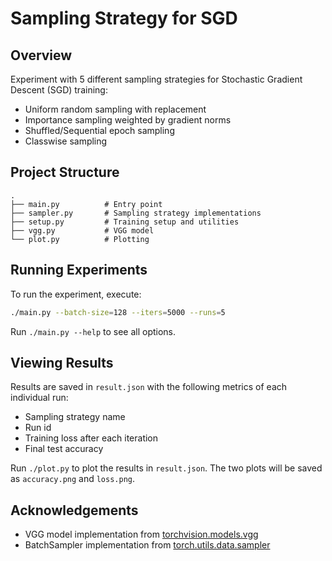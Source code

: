 # Sampling Strategy for SGD

## Overview
Experiment with 5 different sampling strategies for Stochastic Gradient Descent (SGD) training:
- Uniform random sampling with replacement
- Importance sampling weighted by gradient norms
- Shuffled/Sequential epoch sampling
- Classwise sampling

## Project Structure
```
.
├── main.py          # Entry point
├── sampler.py       # Sampling strategy implementations
├── setup.py         # Training setup and utilities
├── vgg.py           # VGG model
└── plot.py          # Plotting
```

## Running Experiments
To run the experiment, execute:
```bash
./main.py --batch-size=128 --iters=5000 --runs=5
```

Run `./main.py --help` to see all options.

## Viewing Results
Results are saved in `result.json` with the following metrics of each individual run:

- Sampling strategy name
- Run id
- Training loss after each iteration
- Final test accuracy

Run `./plot.py` to plot the results in `result.json`. The two plots will be saved as `accuracy.png` and `loss.png`.

## Acknowledgements

- VGG model implementation from [torchvision.models.vgg](https://github.com/pytorch/vision/blob/main/torchvision/models/vgg.py)
- BatchSampler implementation from [torch.utils.data.sampler](https://github.com/pytorch/pytorch/blob/main/torch/utils/data/sampler.py)

